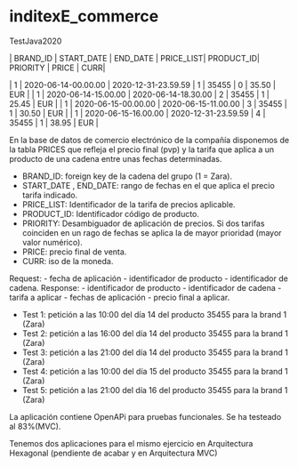 # inditexE_commerce
TestJava2020

| BRAND_ID	|	 START_DATE 		| END_DATE				| PRICE_LIST| PRODUCT_ID| PRIORITY 	| PRICE | CURR|

| 1       	| 2020-06-14-00.00.00	| 2020-12-31-23.59.59 	| 1 		| 35455 	| 0 		| 35.50 | EUR |
| 1 		| 2020-06-14-15.00.00	| 2020-06-14-18.30.00 	| 2 		| 35455 	| 1 		| 25.45 | EUR |
| 1 		| 2020-06-15-00.00.00	| 2020-06-15-11.00.00 	| 3 		| 35455		| 1 		| 30.50 | EUR |
| 1 		| 2020-06-15-16.00.00	| 2020-12-31-23.59.59	| 4			| 35455 	| 1 		| 38.95 | EUR |

En la base de datos de comercio electrónico de la compañía disponemos de la tabla PRICES que refleja el precio final (pvp)
y la tarifa que aplica a un producto de una cadena entre unas fechas determinadas.


* BRAND_ID: foreign key de la cadena del grupo (1 = Zara).
* START_DATE , END_DATE: rango de fechas en el que aplica el precio tarifa indicado.
* PRICE_LIST: Identificador de la tarifa de precios aplicable.
* PRODUCT_ID: Identificador código de producto.
* PRIORITY: Desambiguador de aplicación de precios. Si dos tarifas coinciden en un rago de fechas se aplica la de mayor prioridad (mayor valor numérico).
* PRICE: precio final de venta.
* CURR: iso de la moneda.

Request:    - fecha de aplicación
            - identificador de producto
            - identificador de cadena.
Response:   - identificador de producto
            - identificador de cadena
            - tarifa a aplicar
            - fechas de aplicación
            - precio final a aplicar.
			
                                                                                       
- Test 1: petición a las 10:00 del día 14 del producto 35455   para la brand 1 (Zara)
- Test 2: petición a las 16:00 del día 14 del producto 35455   para la brand 1 (Zara)
- Test 3: petición a las 21:00 del día 14 del producto 35455   para la brand 1 (Zara)
- Test 4: petición a las 10:00 del día 15 del producto 35455   para la brand 1 (Zara)
- Test 5: petición a las 21:00 del día 16 del producto 35455   para la brand 1 (Zara)

La aplicación contiene OpenAPi para pruebas funcionales.
Se ha testeado al 83%(MVC).

Tenemos dos aplicaciones para el mismo ejercicio en Arquitectura Hexagonal (pendiente de acabar y en Arquitectura MVC)
